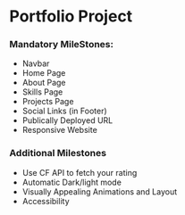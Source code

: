 # Portfolio Project 

### Mandatory MileStones:
* Navbar
* Home Page
* About Page
* Skills Page
* Projects Page
* Social Links (in Footer)
* Publically Deployed URL
* Responsive Website

### Additional Milestones
* Use CF API to fetch your rating
* Automatic Dark/light mode
* Visually Appealing Animations and Layout
* Accessibility
